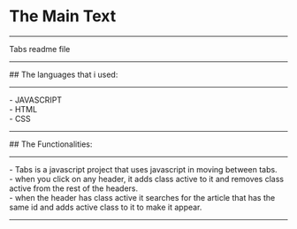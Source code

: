 # The Main Text
<hr>
Tabs readme file
<hr>
## The languages that i used:
<hr>
- JAVASCRIPT<br>
- HTML<br>
- CSS<br>
<hr>
## The Functionalities:
<hr>
- Tabs is a javascript project that uses javascript in moving between tabs.<br>
- when you click on any header, it adds class active to it and removes class active from the rest of the headers.<br>
- when the header has class active it searches for the article that has the same id and adds active class to it to make it appear.<br>
<hr>
